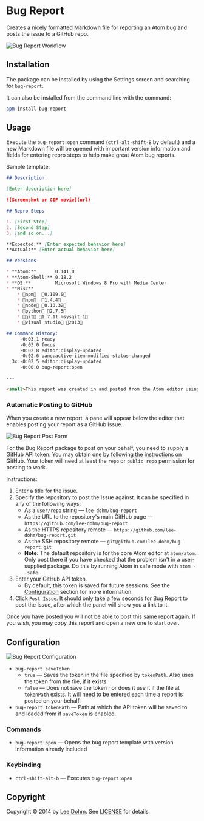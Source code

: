 # Bug Report

Creates a nicely formatted Markdown file for reporting an Atom bug and posts the issue to a GitHub repo.

![Bug Report Workflow](https://raw.githubusercontent.com/lee-dohm/bug-report/master/images/workflow.gif)

## Installation

The package can be installed by using the Settings screen and searching for `bug-report`.

It can also be installed from the command line with the command:

```bash
apm install bug-report
```

## Usage

Execute the `bug-report:open` command (`ctrl-alt-shift-B` by default) and a new Markdown file will be opened with important version information and fields for entering repro steps to help make great Atom bug reports.

Sample template:

```markdown
## Description

[Enter description here]

![Screenshot or GIF movie](url)

## Repro Steps

1. [First Step]
2. [Second Step]
3. [and so on...]

**Expected:** [Enter expected behavior here]
**Actual:** [Enter actual behavior here]

## Versions

* **Atom:**       0.141.0
* **Atom-Shell:** 0.18.2
* **OS:**         Microsoft Windows 8 Pro with Media Center
* **Misc**
    * apm  0.109.0
    * npm  1.4.4
    * node 0.10.32
    * python 2.7.5
    * git 1.7.11.msysgit.1
    * visual studio 2013

## Command History:
     -0:03.1 ready
     -0:03.0 focus
     -0:02.8 editor:display-updated
     -0:02.6 pane:active-item-modified-status-changed
  3x -0:02.5 editor:display-updated
     -0:00.0 bug-report:open

---

<small>This report was created in and posted from the Atom editor using the package `bug-report` version 0.4.0.</small>
```

### Automatic Posting to GitHub

When you create a new report, a pane will appear below the editor that enables posting your report as a GitHub Issue.

![Bug Report Post Form](https://raw.githubusercontent.com/lee-dohm/bug-report/master/images/form.gif)

For the Bug Report package to post on your behalf, you need to supply a GitHub API token. You may obtain one by [following the instructions](https://help.github.com/articles/creating-an-access-token-for-command-line-use/) on GitHub. Your token will need at least the `repo` or `public repo` permission for posting to work.

Instructions:

1. Enter a title for the issue.
1. Specify the repository to post the Issue against. It can be specified in any of the following ways:
    * As a `user/repo` string &mdash; `lee-dohm/bug-report`
    * As the URL to the repository's main GitHub page &mdash; `https://github.com/lee-dohm/bug-report`
    * As the HTTPS repository remote &mdash; `https://github.com/lee-dohm/bug-report.git`
    * As the SSH repository remote &mdash; `git@github.com:lee-dohm/bug-report.git`
    * **Note:** The default repository is for the core Atom editor at `atom/atom`. Only post there if you have checked that the problem isn't in a user-supplied package. Do this by running Atom in safe mode with `atom --safe`.
1. Enter your GitHub API token.
    * By default, this token is saved for future sessions. See the [Configuration](#configuration) section for more information.
1. Click `Post Issue`. It should only take a few seconds for Bug Report to post the Issue, after which the panel will show you a link to it.

Once you have posted you will not be able to post this same report again. If you wish, you may copy this report and open a new one to start over.

## Configuration

![Bug Report Configuration](https://raw.githubusercontent.com/lee-dohm/bug-report/master/images/configuration.png)

* `bug-report.saveToken`
    * `true` &mdash; Saves the token in the file specified by `tokenPath`. Also uses the token from the file, if it exists.
    * `false` &mdash; Does not save the token nor does it use it if the file at `tokenPath` exists. It will need to be entered each time a report is posted on your behalf.
* `bug-report.tokenPath` &mdash; Path at which the API token will be saved to and loaded from if `saveToken` is enabled.

### Commands

* `bug-report:open` &mdash; Opens the bug report template with version information already included

### Keybinding

* `ctrl-shift-alt-b` &mdash; Executes `bug-report:open`

## Copyright

Copyright &copy; 2014 by [Lee Dohm](http://www.lee-dohm.com). See [LICENSE](https://github.com/lee-dohm/bug-report/blob/master/LICENSE.md) for details.
